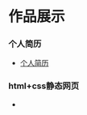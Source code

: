 # 作品展示

### 个人简历
<ul>
    <li>
        <a href="./作品/个人简历网站/个人简历.html" target="_blink">个人简历</a>
    </li>
</ul>

### html+css静态网页
<ul>
    <li><a></a></li>
</ul>



